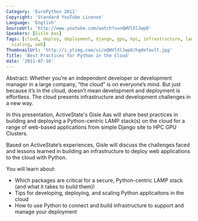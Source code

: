 ```yaml
---
Category: 'EuroPython 2011'
Copyright: 'Standard YouTube License'
Language: 'English'
SourceUrl: 'http://www.youtube.com/watch?v=nQWVlXlJwp0'
Speakers: [Gisle Aas]
Tags: [cloud, deploy, deployment, django, gpu, hpc, infrastructure, lamp, packages,
  scaling, web]
ThumbnailUrl: 'http://i.ytimg.com/vi/nQWVlXlJwp0/hqdefault.jpg'
Title: 'Best Practices for Python in the Cloud'
date: '2011-07-18'
---
```

Abstract: Whether you’re an independent developer or development manager in a
large company, “the cloud” is on everyone’s mind. But just because it’s in the
cloud, doesn’t mean development and deployment is effortless. The cloud
presents infrastructure and development challenges in a new way.

In this presentation, ActiveState's Gisle Aas will share best practices in
building and deploying a Python-centric LAMP stack(s) on the cloud for a range
of web-based applications from simple Django site to HPC GPU Clusters.

Based on ActiveState’s experiences, Gisle will discuss the challenges faced
and lessons learned in building an infrastructure to deploy web applications
to the cloud with Python.

You will learn about:

  * Which packages are critical for a secure, Python-centric LAMP stack (and what it takes to build them)! 
  * Tips for developing, deploying, and scaling Python applicaitons in the cloud 
  * How to use Python to connect and build infrastructure to support and manage your deployment

